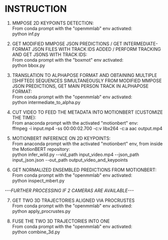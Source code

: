 # INSTRUCTION
1. MMPOSE 2D KEYPOINTS DETECTION:<br>
From conda prompt with the "openmmlab" env activated:<br>
python inf.py<br>

2. GET MODIFIED MMPOSE JSON PREDICTIONS / GET INTERMEDIATE-FORMAT JSON FILES WITH TRACK IDS ADDED / PERFORM TRACKING AND GET JSONS WITH TRACK IDS:<br>
From conda prompt with the "boxmot" env activated:<br>
python bbox.py<br>

3. TRANSLATION TO ALPHAPOSE FORMAT AND OBTAINING MULTIPLE [SHIFTED] SEQUENCES SIMULTANEOUSLY FROM MODIFIED MMPOSE JSON PREDICTIONS, GET MAIN PERSON TRACK IN ALPHAPOSE FORMAT:<br>
From conda prompt with the "openmmlab" env activated:<br>
python intermediate_to_alpha.py<br>

4. CUT VIDEO TO FEED THE METADATA INTO MOTIONBERT (CUSTOMIZE THE TIME):<br>
From anaconda prompt with the activated "motionbert" env:<br>
ffmpeg -i input.mp4 -ss 00:00:02.700 -c:v libx264 -c:a aac output.mp4<br>

5. MOTIONBERT INFERENCE ON 2D KEYPOINTS:<br>
From anaconda prompt with the activated "motionbert" env, from inside the MotionBERT repository:<br>
python infer_wild.py --vid_path input_video.mp4 --json_path input_json.json --out_path output_video_and_keypoints<br>

6. GET NORMALIZED ENSEMBLED PREDICTIONS FROM MOTIONBERT:<br>
From conda prompt with the "openmmlab" env activated:<br>
python inspect_mbert.py<br>


     
*---FURTHER PROCESSING IF 2 CAMERAS ARE AVAILABLE---*<br>

7. GET TWO 3D TRAJECTORIES ALIGNED VIA PROCRUSTES<br>
From conda prompt with the "openmmlab" env activated:<br>
python apply_procrustes.py<br>

8. FUSE THE TWO 3D TRAJECTORIES INTO ONE<br>
From conda prompt with the "openmmlab" env activated:<br>
python combine_3d.py<br>
